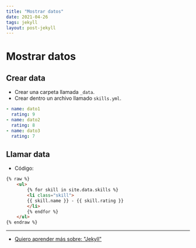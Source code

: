 ```yaml
---
title: "Mostrar datos"
date: 2021-04-26
tags: jekyll
layout: post-jekyll
---
```


# Mostrar datos

## Crear data

- Crear una carpeta llamada `_data`.
- Crear dentro un archivo llamado `skills.yml`.

````yml
- name: dato1
  rating: 9
- name: dato2
  rating: 8
- name: dato3
  rating: 7
````

## Llamar data

- Código:

````html
{% raw %}
    <ul>
        {% for skill in site.data.skills %}
        <li class="skill">
        {{ skill.name }} - {{ skill.rating }}
        </li>
        {% endfor %}
    </ul>
{% endraw %}
````

---

- [Quiero aprender más sobre: "Jekyll"](../00/jekyll)